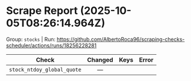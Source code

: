 # Scrape Report (2025-10-05T08:26:14.964Z)

Group: `stocks`  |  Run: https://github.com/AlbertoRoca96/scraping-checks-scheduler/actions/runs/18256228281

| Check | Changed | Keys | Error |
|---|:---:|:--|:--|
| `stock_ntdoy_global_quote` | — |  |  |
